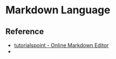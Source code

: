 # Markdown Language 
## Reference 
- [tutorialspoint - Online Markdown Editor](https://www.tutorialspoint.com/online_markdown_editor.php)  
- 